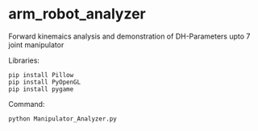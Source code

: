 # arm_robot_analyzer
Forward kinemaics analysis and demonstration of DH-Parameters upto 7 joint manipulator

Libraries:
```
pip install Pillow
pip install PyOpenGL
pip install pygame
```

Command:
```
python Manipulator_Analyzer.py
```
<img>
